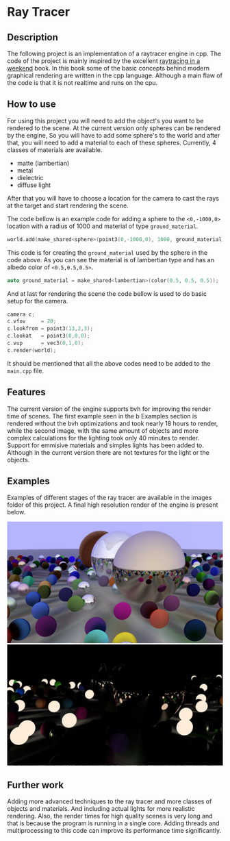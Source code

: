 # Ray Tracer

## Description
The following project is an implementation of a raytracer engine in cpp. The code of the project is mainly inspired by 
the excellent [raytracing in a weekend](https://raytracing.github.io/books/RayTracingInOneWeekend.html) book. In this book
some of the basic concepts behind modern graphical rendering are written in the cpp language. Although a main flaw of the
code is that it is not realtime and runs on the cpu.

## How to use
For using this project you will need to add the object's you want to be rendered to the scene. At the current version only
spheres can be rendered by the engine, So you will have to add some sphere's to the world and after that, you will need to
add a material to each of these spheres. Currently, 4 classes of materials are available.

 - matte (lambertian)
 - metal
 - dielectric
 - diffuse light

After that you will have to choose a location for the camera to cast the rays at the target and start rendering the scene.

The code bellow is an example code for adding a sphere to the `<0,-1000,0>` location with a radius of 1000 and material
of type `ground_material`.
```c++
world.add(make_shared<sphere>(point3(0,-1000,0), 1000, ground_material));
```
This code is for creating the `ground_material` used by the sphere in the code above. As you can see the material is of 
lambertian type and has an albedo color of `<0.5,0.5,0.5>`.
```c++
auto ground_material = make_shared<lambertian>(color(0.5, 0.5, 0.5));
```
And at last for rendering the scene the code bellow is used to do basic setup for the camera.
```c++
camera c;
c.vfov     = 20;
c.lookfrom = point3(13,2,3);
c.lookat   = point3(0,0,0);
c.vup      = vec3(0,1,0);
c.render(world);
```
It should be mentioned that all the above codes need to be added to the `main.cpp` file.

## Features
The current version of the engine supports bvh for improving the render time of scenes. The first example seen in the b
Examples section is rendered without the bvh optimizations and took nearly 18 hours to render, while the second image, 
with the same amount of objects and more complex calculations for the lighting took only 40 minutes to render.
Support for emmisive materials and simples lights has been added to. Although in the current version there are not textures
for the light or the objects.
## Examples
Examples of different stages of the ray tracer are available in the images folder of this project. A final high resolution
render of the engine is present below.

![final render](./Images/final.png)
![final lighting render](./Images/final-bvh-light.png)

## Further work
Adding more advanced techniques to the ray tracer and more classes of objects and materials. And including actual lights
for more realistic rendering.
Also, the render times for high quality scenes is very long and that is because the program is running in a single core.
Adding threads and multiprocessing to this code can improve its performance time significantly.